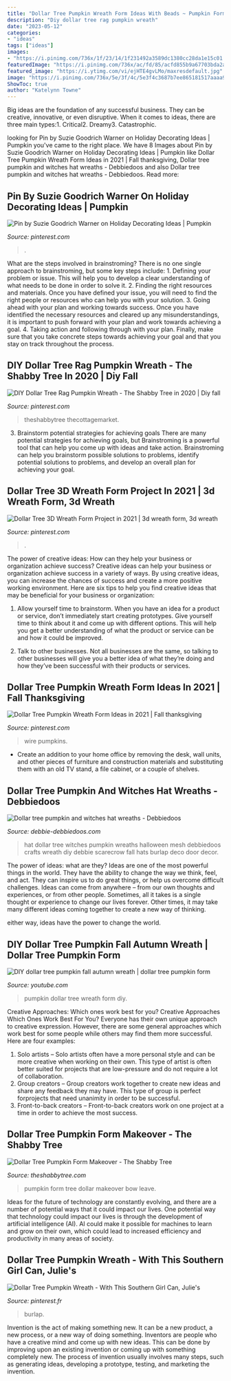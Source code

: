```yaml
---
title: "Dollar Tree Pumpkin Wreath Form Ideas With Beads ~ Pumpkin Form Tree Dollar Makeover Bow Leave"
description: "Diy dollar tree rag pumpkin wreath"
date: "2023-05-12"
categories:
- "ideas"
tags: ["ideas"]
images:
- "https://i.pinimg.com/736x/1f/23/14/1f231492a3589dc1380cc28da1e15c01.jpg"
featuredImage: "https://i.pinimg.com/736x/ac/fd/85/acfd855b9a67703bda2ae8c6f469bb02.jpg"
featured_image: "https://i.ytimg.com/vi/ejHTE4gvLMo/maxresdefault.jpg"
image: "https://i.pinimg.com/736x/5e/3f/4c/5e3f4c3687b7ee865181517aaaa92cfa.jpg"
ShowToc: true
author: "Katelynn Towne"
---
```



Big ideas are the foundation of any successful business. They can be creative, innovative, or even disruptive. When it comes to ideas, there are three main types:1. Critical2. Dreamy3. Catastrophic.

	

		
looking for Pin by Suzie Goodrich Warner on Holiday Decorating Ideas | Pumpkin you've came to the right place. We have 8 Images about Pin by Suzie Goodrich Warner on Holiday Decorating Ideas | Pumpkin like Dollar Tree Pumpkin Wreath Form Ideas in 2021 | Fall thanksgiving, Dollar tree pumpkin and witches hat wreaths - Debbiedoos and also Dollar tree pumpkin and witches hat wreaths - Debbiedoos. Read more:
		
    
## Pin By Suzie Goodrich Warner On Holiday Decorating Ideas | Pumpkin

<img loading=lazy src="https://i.pinimg.com/originals/2c/14/50/2c1450af831dce1c720fbb519b98a2ee.png" onerror="this.onerror=null;this.src='https://tse3.mm.bing.net/th?id=OIP.cbpDXBXIDNqV-7CmF2N0MwHaFj&amp;pid=15.1';" alt="Pin by Suzie Goodrich Warner on Holiday Decorating Ideas | Pumpkin">

_Source: pinterest.com_

>. 

	

What are the steps involved in brainstroming?
There is no one single approach to brainstroming, but some key steps include: 1. Defining your problem or issue. This will help you to develop a clear understanding of what needs to be done in order to solve it. 2. Finding the right resources and materials. Once you have defined your issue, you will need to find the right people or resources who can help you with your solution. 3. Going ahead with your plan and working towards success. Once you have identified the necessary resources and cleared up any misunderstandings, it is important to push forward with your plan and work towards achieving a goal. 4. Taking action and following through with your plan. Finally, make sure that you take concrete steps towards achieving your goal and that you stay on track throughout the process.

    
## DIY Dollar Tree Rag Pumpkin Wreath - The Shabby Tree In 2020 | Diy Fall

<img loading=lazy src="https://i.pinimg.com/736x/ac/fd/85/acfd855b9a67703bda2ae8c6f469bb02.jpg" onerror="this.onerror=null;this.src='https://tse4.mm.bing.net/th?id=OIP.6tOXRbN8_rX1KFfgCLqqEQHaJ3&amp;pid=15.1';" alt="DIY Dollar Tree Rag Pumpkin Wreath - The Shabby Tree in 2020 | Diy fall">

_Source: pinterest.com_

>theshabbytree thecottagemarket. 

	

3. Brainstorm potential strategies for achieving goals
There are many potential strategies for achieving goals, but Brainstroming is a powerful tool that can help you come up with ideas and take action. Brainstroming can help you brainstorm possible solutions to problems, identify potential solutions to problems, and develop an overall plan for achieving your goal.

    
## Dollar Tree 3D Wreath Form Project In 2021 | 3d Wreath Form, 3d Wreath

<img loading=lazy src="https://i.pinimg.com/736x/5e/3f/4c/5e3f4c3687b7ee865181517aaaa92cfa.jpg" onerror="this.onerror=null;this.src='https://tse1.mm.bing.net/th?id=OIP.Ig5MJTeLVddi1_DktkZP0AHaJx&amp;pid=15.1';" alt="Dollar Tree 3D Wreath Form Project in 2021 | 3d wreath form, 3d wreath">

_Source: pinterest.com_

>. 

	

The power of creative ideas: How can they help your business or organization achieve success?
Creative ideas can help your business or organization achieve success in a variety of ways. By using creative ideas, you can increase the chances of success and create a more positive working environment. Here are six tips to help you find creative ideas that may be beneficial for your business or organization:
1. Allow yourself time to brainstorm. When you have an idea for a product or service, don’t immediately start creating prototypes. Give yourself time to think about it and come up with different options. This will help you get a better understanding of what the product or service can be and how it could be improved.

2. Talk to other businesses. Not all businesses are the same, so talking to other businesses will give you a better idea of what they’re doing and how they’ve been successful with their products or services.

    
## Dollar Tree Pumpkin Wreath Form Ideas In 2021 | Fall Thanksgiving

<img loading=lazy src="https://i.pinimg.com/736x/1f/23/14/1f231492a3589dc1380cc28da1e15c01.jpg" onerror="this.onerror=null;this.src='https://tse1.mm.bing.net/th?id=OIP.unlT5V8MgiZI7MaTATzNewHaHa&amp;pid=15.1';" alt="Dollar Tree Pumpkin Wreath Form Ideas in 2021 | Fall thanksgiving">

_Source: pinterest.com_

>wire pumpkins. 

	

- Create an addition to your home office by removing the desk, wall units, and other pieces of furniture and construction materials and substituting them with an old TV stand, a file cabinet, or a couple of shelves.

    
## Dollar Tree Pumpkin And Witches Hat Wreaths - Debbiedoos

<img loading=lazy src="https://www.debbie-debbiedoos.com/wp-content/uploads/2017/09/scarecrow-hat.jpg" onerror="this.onerror=null;this.src='https://tse2.mm.bing.net/th?id=OIP.V8OjIqUUkCIu9RpzBMt9wgHaHa&amp;pid=15.1';" alt="Dollar tree pumpkin and witches hat wreaths - Debbiedoos">

_Source: debbie-debbiedoos.com_

>hat dollar tree witches pumpkin wreaths halloween mesh debbiedoos crafts wreath diy debbie scarecrow fall hats burlap deco door decor. 

	

The power of ideas: what are they?
Ideas are one of the most powerful things in the world. They have the ability to change the way we think, feel, and act. They can inspire us to do great things, or help us overcome difficult challenges.
Ideas can come from anywhere – from our own thoughts and experiences, or from other people. Sometimes, all it takes is a single thought or experience to change our lives forever. Other times, it may take many different ideas coming together to create a new way of thinking.

 either way, ideas have the power to change the world.

    
## DIY Dollar Tree Pumpkin Fall Autumn Wreath | Dollar Tree Pumpkin Form

<img loading=lazy src="https://i.ytimg.com/vi/ejHTE4gvLMo/maxresdefault.jpg" onerror="this.onerror=null;this.src='https://tse2.mm.bing.net/th?id=OIP.kPy0A5F9yNyg6aGIXGh3qAHaEK&amp;pid=15.1';" alt="DIY dollar tree pumpkin fall autumn wreath | dollar tree pumpkin form">

_Source: youtube.com_

>pumpkin dollar tree wreath form diy. 

	

Creative Approaches: Which ones work best for you?
Creative Approaches Which Ones Work Best For You?
Everyone has their own unique approach to creative expression. However, there are some general approaches which work best for some people while others may find them more successful. Here are four examples: 

1) Solo artists – Solo artists often have a more personal style and can be more creative when working on their own. This type of artist is often better suited for projects that are low-pressure and do not require a lot of collaboration. 
2) Group creators – Group creators work together to create new ideas and share any feedback they may have. This type of group is perfect forprojects that need unanimity in order to be successful. 
3) Front-to-back creators – Front-to-back creators work on one project at a time in order to achieve the most success.

    
## Dollar Tree Pumpkin Form Makeover - The Shabby Tree

<img loading=lazy src="https://theshabbytree.com/wp-content/uploads/2020/09/118458947_947312345759457_2587992388095236798_n-768x1024.jpg" onerror="this.onerror=null;this.src='https://tse3.mm.bing.net/th?id=OIP.jMRPFcxxvantUB-BoIalEgHaJ4&amp;pid=15.1';" alt="Dollar Tree Pumpkin Form Makeover - The Shabby Tree">

_Source: theshabbytree.com_

>pumpkin form tree dollar makeover bow leave. 

	

Ideas for the future of technology are constantly evolving, and there are a number of potential ways that it could impact our lives. One potential way that technology could impact our lives is through the development of artificial intelligence (AI). AI could make it possible for machines to learn and grow on their own, which could lead to increased efficiency and productivity in many areas of society.

    
## Dollar Tree Pumpkin Wreath - With This Southern Girl Can, Julie&#039;s

<img loading=lazy src="https://i.pinimg.com/originals/15/1c/38/151c386b78e6fdc0dd26ba865d8456b5.jpg" onerror="this.onerror=null;this.src='https://tse4.mm.bing.net/th?id=OIP.7S2AYVRkO8EzCcPZuC-mpgHaLH&amp;pid=15.1';" alt="Dollar Tree Pumpkin Wreath - With This Southern Girl Can, Julie&#039;s">

_Source: pinterest.fr_

>burlap. 

	

Invention is the act of making something new. It can be a new product, a new process, or a new way of doing something. Inventors are people who have a creative mind and come up with new ideas. This can be done by improving upon an existing invention or coming up with something completely new. The process of invention usually involves many steps, such as generating ideas, developing a prototype, testing, and marketing the invention.

